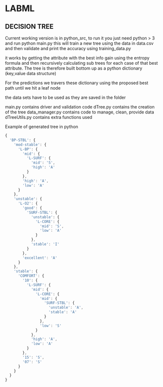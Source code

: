 # LABML

## DECISION TREE

Current working version is in python_src, to run it you just need python > 3 and run python main.py this will train a new tree using the data in data.csv and then validate and print the accuracy using training_data.py

it works by getting the attribute with the best info gain using the entropy formula and then recursively calculating sub trees for each case of that best attribute. The tree is therefore built bottom up as a python dictionary (key,value data structure)

For the predictions we travers these dictionary using the proposed best path until we hit a leaf node

the data sets have to be used as they are saved in the folder

main.py contains driver and validation code 
dTree.py contains the creation of the tree
data_manager.py contains code to manage, clean, provide data
dTreeUtils.py contains extra functions used

Example of generated tree in python
```javascript
{
  'BP-STBL': {
    'mod-stable': {
      'L-BP': {
        'mid': {
          'L-SURF': {
            'mid': 'S',
            'high': 'A'
          }
        },
        'high': 'A',
        'low': 'A'
      }
    },
    'unstable': {
      'L-O2': {
        'good': {
          'SURF-STBL': {
            'unstable': {
              'L-CORE': {
                'mid': 'S',
                'low': 'A'
              }
            },
            'stable': 'I'
          }
        },
        'excellent': 'A'
      }
    },
    'stable': {
      'COMFORT': {
        '10': {
          'L-SURF': {
            'mid': {
              'L-CORE': {
                'mid': {
                  'SURF-STBL': {
                    'unstable': 'A',
                    'stable': 'A'
                  }
                },
                'low': 'S'
              }
            },
            'high': 'A',
            'low': 'A'
          }
        },
        '15': 'S',
        '07': 'S'
      }
    }
  }
}
```

